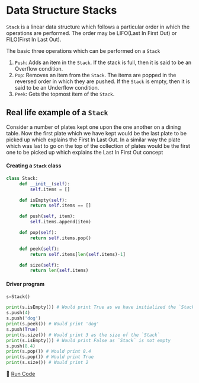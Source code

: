 # Data Structure Stacks

`Stack` is a linear data structure which follows a particular order in which the operations are performed. The order may be 
LIFO(Last In First Out) or FILO(First In Last Out).

The basic three operations which can be performed on a `Stack`

1. `Push`: Adds an item in the `Stack`. If the stack is full, then it is said to be an Overflow condition. 
2. `Pop`: Removes an item from the `Stack`. The items are popped in the reversed order in which they are pushed. If the `Stack` is empty, 
           then it is said to be an Underflow condition. 
3. `Peek`: Gets the topmost item of the `Stack`.

## Real life example of a `Stack`

Consider a number of plates kept one upon the one another on a dining table. Now the first plate which we have kept would be the last plate
to be picked up which explains the First In Last Out. In a similar way the plate which was last to go on the top of the collection 
of plates would be the first one to be picked up which explains the Last In First Out concept

#### Creating a `Stack` class

```python
class Stack:
     def __init__(self):
         self.items = []

     def isEmpty(self):
         return self.items == []

     def push(self, item):
         self.items.append(item)

     def pop(self):
         return self.items.pop()

     def peek(self):
         return self.items[len(self.items)-1]

     def size(self):
         return len(self.items)
```

#### Driver program

```python
s=Stack()

print(s.isEmpty()) # Would print True as we have initialized the `Stack` and it is empty
s.push(4)
s.push('dog')
print(s.peek()) # Would print 'dog'
s.push(True) 
print(s.size()) # Would print 3 as the size of the `Stack`
print(s.isEmpty()) # Would print False as `Stack` is not empty
s.push(8.4)
print(s.pop()) # Would print 8.4
print(s.pop()) # Would print True
print(s.size()) # Would print 2
```

:rocket: [Run Code](https://repl.it/C9hC/0)
